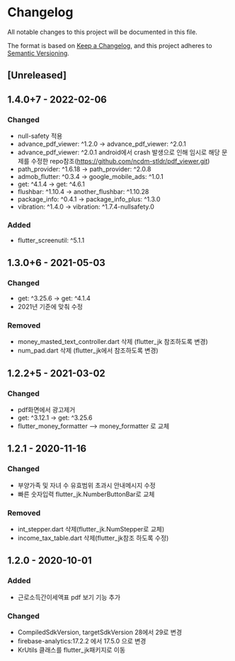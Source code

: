 # Changelog
All notable changes to this project will be documented in this file.

The format is based on [Keep a Changelog](https://keepachangelog.com/en/1.0.0/),
and this project adheres to [Semantic Versioning](https://semver.org/spec/v2.0.0.html).

## [Unreleased]

## 1.4.0+7 - 2022-02-06
### Changed
- null-safety 적용
- advance_pdf_viewer: ^1.2.0 -> advance_pdf_viewer: ^2.0.1
- advance_pdf_viewer: ^2.0.1 android에서 crash 발생으로 인해 임시로 해당 문제를 수정한 repo참조(https://github.com/ncdm-stldr/pdf_viewer.git)
- path_provider: ^1.6.18 -> path_provider: ^2.0.8
- admob_flutter: ^0.3.4 -> google_mobile_ads: ^1.0.1
- get: ^4.1.4 -> get: ^4.6.1
- flushbar: ^1.10.4 -> another_flushbar: ^1.10.28
- package_info: ^0.4.1 -> package_info_plus: ^1.3.0
- vibration: ^1.4.0 -> vibration: ^1.7.4-nullsafety.0

### Added
- flutter_screenutil: ^5.1.1

## 1.3.0+6 - 2021-05-03
### Changed
- get: ^3.25.6 -> get: ^4.1.4
- 2021년 기준에 맞춰 수정

### Removed
- money_masted_text_controller.dart 삭제 (flutter_jk 참조하도록 변경)
- num_pad.dart 삭제 (flutter_jk에서 참조하도록 변경)

## 1.2.2+5 - 2021-03-02
### Changed
- pdf화면에서 광고제거
- get: ^3.12.1 -> get: ^3.25.6
- flutter_money_formatter --> money_formatter 로 교체

## 1.2.1 - 2020-11-16
### Changed
- 부양가족 및 자녀 수 유효범위 초과시 안내메시지 수정
- 빠른 숫자입력 flutter_jk.NumberButtonBar로 교체

### Removed
- int_stepper.dart 삭제(flutter_jk.NumStepper로 교체)
- income_tax_table.dart 삭제(flutter_jk참조 하도록 수정)

## 1.2.0 - 2020-10-01
### Added
- 근로소득간이세액표 pdf 보기 기능 추가

### Changed
- CompiledSdkVersion, targetSdkVersion 28에서 29로 변경
- firebase-analytics:17.2.2 에서 17.5.0 으로 변경
- KrUtils 클래스를 flutter_jk패키지로 이동
